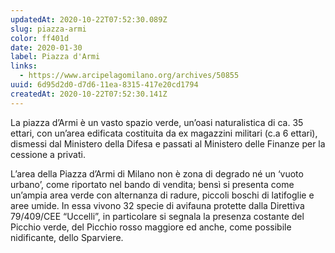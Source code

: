 ```yaml
---
updatedAt: 2020-10-22T07:52:30.089Z
slug: piazza-armi
color: ff401d
date: 2020-01-30
label: Piazza d'Armi
links:
  - https://www.arcipelagomilano.org/archives/50855
uuid: 6d95d2d0-d7d6-11ea-8315-417e20cd1794
createdAt: 2020-10-22T07:52:30.141Z
---
```


La piazza d’Armi è un vasto spazio verde, un’oasi naturalistica di ca. 35 ettari, con un’area edificata costituita da ex magazzini militari (c.a 6 ettari), dismessi dal Ministero della Difesa e passati al Ministero delle Finanze per la cessione a privati. 

L’area della Piazza d’Armi di Milano non è zona di degrado né un ‘vuoto urbano’, come riportato nel bando di vendita; bensì si presenta come un’ampia area verde con alternanza di radure, piccoli boschi di latifoglie e aree umide. In essa vivono 32 specie di avifauna protette dalla Direttiva 79/409/CEE “Uccelli”, in particolare si segnala la presenza costante del Picchio verde, del Picchio rosso maggiore ed anche, come possibile nidificante, dello Sparviere.